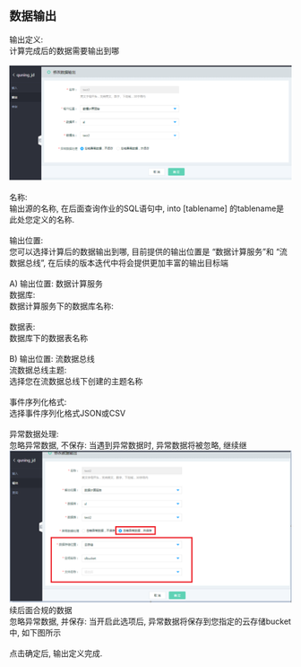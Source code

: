 ## 数据输出<br>
输出定义: <br>
计算完成后的数据需要输出到哪<br><br>
![sc-020](https://github.com/jdcloudcom/cn/blob/edit/image/Streamcompute/SC-020.png?raw=true)<br><br>
名称: <br>
输出源的名称, 在后面查询作业的SQL语句中, into [tablename] 的tablename是此处您定义的名称.<br><br>
输出位置: <br>
您可以选择计算后的数据输出到哪, 目前提供的输出位置是 “数据计算服务”和 “流数据总线”, 在后续的版本迭代中将会提供更加丰富的输出目标端<br><br>
A)	输出位置: 数据计算服务<br>
数据库: <br>
数据计算服务下的数据库名称:<br><br>
数据表: <br>
数据库下的数据表名称<br><br>
B) 输出位置: 流数据总线<br>
流数据总线主题:<br>
选择您在流数据总线下创建的主题名称<br><br>
事件序列化格式:<br>
选择事件序列化格式JSON或CSV<br><br>
异常数据处理: <br>
忽略异常数据, 不保存: 当遇到异常数据时, 异常数据将被忽略, 继续继<br>
![sc-021](https://github.com/jdcloudcom/cn/blob/edit/image/Streamcompute/SC-021.png?raw=true)<br>
续后面合规的数据<br>
忽略异常数据, 并保存: 当开启此选项后, 异常数据将保存到您指定的云存储bucket中, 如下图所示<br><br>
点击确定后, 输出定义完成. <br>
